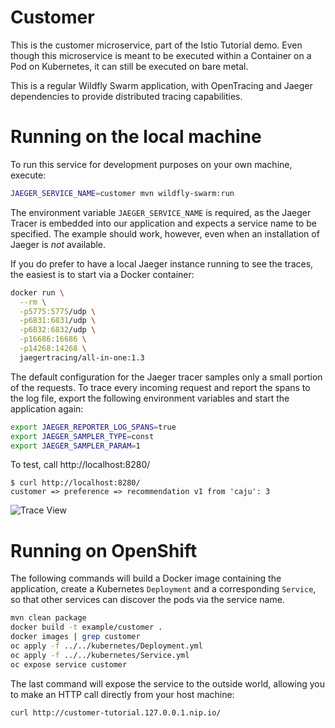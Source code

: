 Customer
========

This is the customer microservice, part of the Istio Tutorial demo. Even though this microservice is meant to be executed within a Container on a Pod on Kubernetes, it can still be executed on bare metal.

This is a regular Wildfly Swarm application, with OpenTracing and Jaeger dependencies to provide distributed tracing capabilities.

Running on the local machine
============================

To run this service for development purposes on your own machine, execute:

```bash
JAEGER_SERVICE_NAME=customer mvn wildfly-swarm:run
```

The environment variable `JAEGER_SERVICE_NAME` is required, as the Jaeger Tracer is embedded into our application and expects a service name to be specified. The example should work, however, even when an installation of Jaeger is *not* available.

If you do prefer to have a local Jaeger instance running to see the traces, the easiest is to start via a Docker
container:

```bash
docker run \
  --rm \
  -p5775:5775/udp \
  -p6831:6831/udp \
  -p6832:6832/udp \
  -p16686:16686 \
  -p14268:14268 \
  jaegertracing/all-in-one:1.3
```

The default configuration for the Jaeger tracer samples only a small portion of the requests. To trace every incoming request and report the spans to the log file, export the following environment variables and start the application again:

```bash
export JAEGER_REPORTER_LOG_SPANS=true
export JAEGER_SAMPLER_TYPE=const
export JAEGER_SAMPLER_PARAM=1
```

To test, call http://localhost:8280/

```
$ curl http://localhost:8280/
customer => preference => recommendation v1 from 'caju': 3
```

![Trace View](trace.png)

Running on OpenShift
====================

The following commands will build a Docker image containing the application, create a Kubernetes `Deployment` and a corresponding `Service`, so that other services can discover the pods via the service name.

```bash
mvn clean package
docker build -t example/customer .
docker images | grep customer
oc apply -f ../../kubernetes/Deployment.yml
oc apply -f ../../kubernetes/Service.yml
oc expose service customer
```

The last command will expose the service to the outside world, allowing you to make an HTTP call directly from your host machine:

```
curl http://customer-tutorial.127.0.0.1.nip.io/
```

